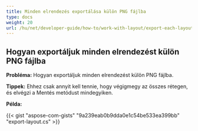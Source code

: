 ```yaml
---
title: Minden elrendezés exportálása külön PNG fájlba
type: docs
weight: 20
url: /hu/net/developer-guide/how-to/work-with-layout/export-each-layout-in-separate-png-file/
---
```



## **Hogyan exportáljuk minden elrendezést külön PNG fájlba**

**Probléma:** Hogyan exportáljuk minden elrendezést külön PNG fájlba.

**Tippek:** Ehhez csak annyit kell tennie, hogy végigmegy az összes rétegen, és elvégzi a Mentés metódust mindegyiken.

**Példa:**

{{< gist "aspose-com-gists" "9a239eab0b9dda0e1c54be533ea399bb" "export-layout.cs" >}}
